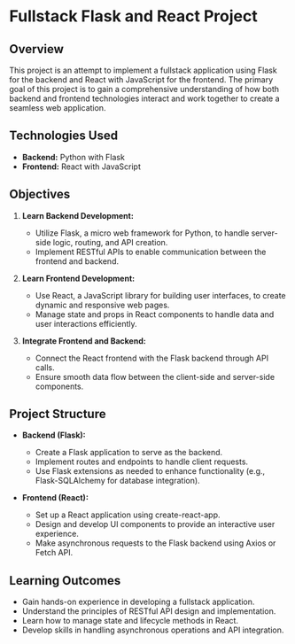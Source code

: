 # Fullstack Flask and React Project

## Overview

This project is an attempt to implement a fullstack application using Flask for the backend and React with JavaScript for the frontend. The primary goal of this project is to gain a comprehensive understanding of how both backend and frontend technologies interact and work together to create a seamless web application.

## Technologies Used

- **Backend:** Python with Flask
- **Frontend:** React with JavaScript

## Objectives

1. **Learn Backend Development:**
   - Utilize Flask, a micro web framework for Python, to handle server-side logic, routing, and API creation.
   - Implement RESTful APIs to enable communication between the frontend and backend.

2. **Learn Frontend Development:**
   - Use React, a JavaScript library for building user interfaces, to create dynamic and responsive web pages.
   - Manage state and props in React components to handle data and user interactions efficiently.

3. **Integrate Frontend and Backend:**
   - Connect the React frontend with the Flask backend through API calls.
   - Ensure smooth data flow between the client-side and server-side components.

## Project Structure

- **Backend (Flask):**
  - Create a Flask application to serve as the backend.
  - Implement routes and endpoints to handle client requests.
  - Use Flask extensions as needed to enhance functionality (e.g., Flask-SQLAlchemy for database integration).

- **Frontend (React):**
  - Set up a React application using create-react-app.
  - Design and develop UI components to provide an interactive user experience.
  - Make asynchronous requests to the Flask backend using Axios or Fetch API.

## Learning Outcomes

- Gain hands-on experience in developing a fullstack application.
- Understand the principles of RESTful API design and implementation.
- Learn how to manage state and lifecycle methods in React.
- Develop skills in handling asynchronous operations and API integration.